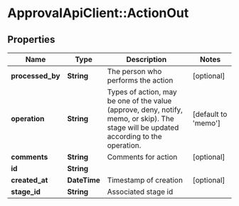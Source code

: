 # ApprovalApiClient::ActionOut

## Properties
Name | Type | Description | Notes
------------ | ------------- | ------------- | -------------
**processed_by** | **String** | The person who performs the action | [optional] 
**operation** | **String** | Types of action, may be one of the value (approve, deny, notify, memo, or skip). The stage will be updated according to the operation. | [default to &#39;memo&#39;]
**comments** | **String** | Comments for action | [optional] 
**id** | **String** |  | 
**created_at** | **DateTime** | Timestamp of creation | [optional] 
**stage_id** | **String** | Associated stage id | 


